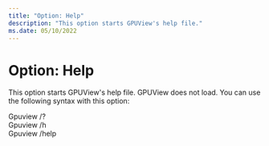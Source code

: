 ```yaml
---
title: "Option: Help"
description: "This option starts GPUView's help file."
ms.date: 05/10/2022
---
```


# Option: Help  

This option starts GPUView's help file. GPUView does not load. You can use the following syntax with this option:

Gpuview /?  
Gpuview /h  
Gpuview /help  

